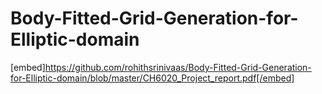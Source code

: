 # Body-Fitted-Grid-Generation-for-Elliptic-domain
[embed]https://github.com/rohithsrinivaas/Body-Fitted-Grid-Generation-for-Elliptic-domain/blob/master/CH6020_Project_report.pdf[/embed]
